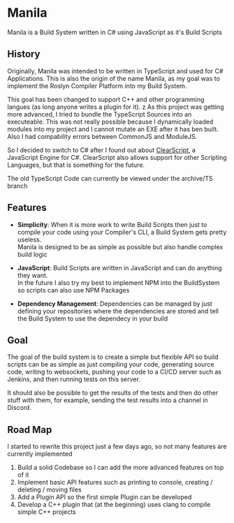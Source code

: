 # Manila
Manila is a Build System written in C# using JavaScript as it's Build Scripts

## History
Originally, Manila was intended to be written in TypeScript and used for C# Applications. This is also the origin of the name Manila, as my goal was to implement the Roslyn Compiler Platform into my Build System.

This goal has been changed to support C++ and other programming langues (as long anyone writes a plugin for it).
z
As this project was getting more advanced, I tried to bundle the TypeScript Sources into an executeable. This was not really possible because I dynamically loaded modules into my project and I cannot mutate an EXE after it has ben built. Also I had compability errors between CommonJS and ModuleJS.

So I decided to switch to C# after I found out about [ClearScript](https://github.com/microsoft/ClearScript), a JavaScript Engine for C#. 
ClearScript also allows support for other Scripting Languages, but that is something for the future.

The old TypeScript Code can currently be viewed under the archive/TS branch

## Features
- **Simplicity**: When it is more work to write Build Scripts then just to compile your code using your Compiler's CLI, a Build System gets pretty useless.  
Manila is designed to be as simple as possible but also handle complex build logic

- **JavaScript**: Build Scripts are written in JavaScript and can do anything they want.  
In the future I also try my best to implement NPM into the BuildSystem so scripts can also use NPM Packages

- **Dependency Management**: Dependencies can be managed by just defining your repositories where the dependencies are stored and tell the Build System to use the dependecy in your build

## Goal
The goal of the build system is to create a simple but flexible API so build scripts can be as simple as just compiling your code, generating source code, writing to websockets, pushing your code to a CI/CD server such as Jenkins, and then running tests on this server.

It should also be possible to get the results of the tests and then do other stuff with them, for example, sending the test results into a channel in Discord.

## Road Map
I started to rewrite this project just a few days ago, so not many features are currently implemented

1. Build a solid Codebase so I can add the more advanced features on top of it
2. Implement basic API features such as printing to console, creating / deleting / moving files
3. Add a Plugin API so the first simple Plugin can be developed
4. Develop a C++ plugin that (at the beginning) uses clang to compile simple C++ projects
